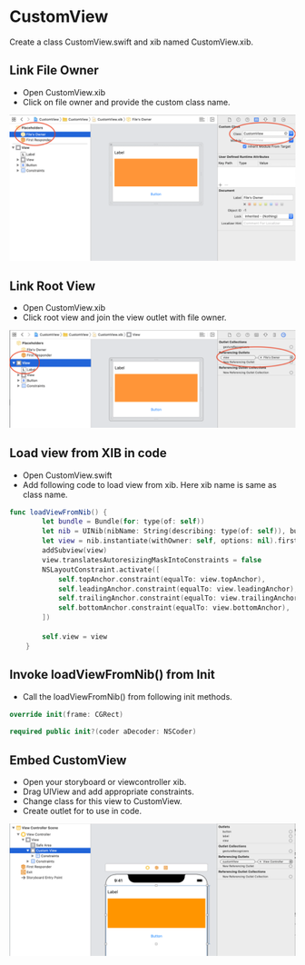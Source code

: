 # CustomView
Create a class CustomView.swift and xib named CustomView.xib.

## Link File Owner

- Open CustomView.xib
- Click on file owner and provide the custom class name.

![LinkFileOwner](/Link-File-Owner.png?raw=true "Link File Owner")

## Link Root View

- Open CustomView.xib
- Click root view and join the view outlet with file owner.

![Link Root View](/Link-View.png?raw=true "Link Root View")

## Load view from XIB in code
- Open CustomView.swift
- Add following code to load view from xib. Here xib name is same as class name.

```swift
func loadViewFromNib() {
        let bundle = Bundle(for: type(of: self))
        let nib = UINib(nibName: String(describing: type(of: self)), bundle: bundle)
        let view = nib.instantiate(withOwner: self, options: nil).first as! UIView
        addSubview(view)
        view.translatesAutoresizingMaskIntoConstraints = false
        NSLayoutConstraint.activate([
            self.topAnchor.constraint(equalTo: view.topAnchor),
            self.leadingAnchor.constraint(equalTo: view.leadingAnchor),
            self.trailingAnchor.constraint(equalTo: view.trailingAnchor),
            self.bottomAnchor.constraint(equalTo: view.bottomAnchor),
        ])
        
        self.view = view
    }
```
## Invoke loadViewFromNib() from Init
- Call the loadViewFromNib() from following init methods.

``` swift
override init(frame: CGRect)
```

``` swift
required public init?(coder aDecoder: NSCoder)
```

## Embed CustomView

- Open your storyboard or viewcontroller xib.
- Drag UIView and add appropriate constraints.
- Change class for this view to CustomView.
- Create outlet for to use in code.

![EmbedCustomView](/Embed-CustomView.png?raw=true "Embed Custom View")
```
